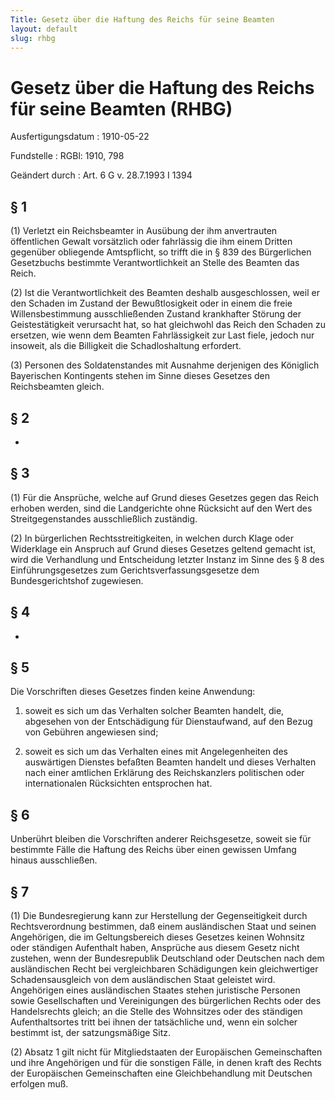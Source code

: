 ```yaml
---
Title: Gesetz über die Haftung des Reichs für seine Beamten
layout: default
slug: rhbg
---
```


# Gesetz über die Haftung des Reichs für seine Beamten (RHBG)

Ausfertigungsdatum
:   1910-05-22

Fundstelle
:   RGBl: 1910, 798

Geändert durch
:   Art. 6 G v. 28.7.1993 I 1394


## § 1

(1) Verletzt ein
Reichsbeamter              in Ausübung der ihm anvertrauten
öffentlichen Gewalt vorsätzlich oder fahrlässig die ihm einem Dritten
gegenüber obliegende Amtspflicht, so trifft die in § 839 des
Bürgerlichen Gesetzbuchs bestimmte Verantwortlichkeit an Stelle des
Beamten das
Reich.

(2) Ist die Verantwortlichkeit des Beamten deshalb ausgeschlossen,
weil er den Schaden im Zustand der Bewußtlosigkeit oder in einem die
freie Willensbestimmung ausschließenden Zustand krankhafter Störung
der Geistestätigkeit verursacht hat, so hat gleichwohl das
Reich              den Schaden zu ersetzen, wie wenn dem Beamten
Fahrlässigkeit zur Last fiele, jedoch nur insoweit, als die Billigkeit
die Schadloshaltung erfordert.

(3) Personen des Soldatenstandes
mit Ausnahme derjenigen des Königlich Bayerischen Kontingents
stehen im Sinne dieses Gesetzes den
Reichsbeamten              gleich.


## § 2

-


## § 3

(1) Für die Ansprüche, welche auf Grund dieses Gesetzes gegen das
Reich              erhoben werden, sind die Landgerichte ohne
Rücksicht auf den Wert des Streitgegenstandes ausschließlich
zuständig.

(2) In bürgerlichen Rechtsstreitigkeiten, in welchen durch Klage oder
Widerklage ein Anspruch auf Grund dieses Gesetzes geltend gemacht ist,
wird die Verhandlung und Entscheidung letzter Instanz im Sinne des § 8
des Einführungsgesetzes zum Gerichtsverfassungsgesetze dem
Bundesgerichtshof zugewiesen.


## § 4

-


## § 5

Die Vorschriften dieses Gesetzes finden keine Anwendung:

1.  soweit es sich um das Verhalten solcher Beamten handelt, die,
    abgesehen von der Entschädigung für Dienstaufwand, auf den Bezug von
    Gebühren angewiesen sind;


2.  soweit es sich um das Verhalten eines mit Angelegenheiten des
    auswärtigen Dienstes befaßten Beamten handelt und dieses Verhalten
    nach einer amtlichen Erklärung des
    Reichskanzlers                    politischen oder internationalen
    Rücksichten entsprochen hat.





## § 6

Unberührt bleiben die Vorschriften anderer
Reichsgesetze,              soweit sie für bestimmte Fälle die Haftung
des
Reichs              über einen gewissen Umfang hinaus ausschließen.


## § 7

(1) Die Bundesregierung kann zur Herstellung der Gegenseitigkeit durch
Rechtsverordnung bestimmen, daß einem ausländischen Staat und seinen
Angehörigen, die im Geltungsbereich dieses Gesetzes keinen Wohnsitz
oder ständigen Aufenthalt haben, Ansprüche aus diesem Gesetz nicht
zustehen, wenn der Bundesrepublik Deutschland oder Deutschen nach dem
ausländischen Recht bei vergleichbaren Schädigungen kein
gleichwertiger Schadensausgleich von dem ausländischen Staat geleistet
wird. Angehörigen eines ausländischen Staates stehen juristische
Personen sowie Gesellschaften und Vereinigungen des bürgerlichen
Rechts oder des Handelsrechts gleich; an die Stelle des Wohnsitzes
oder des ständigen Aufenthaltsortes tritt bei ihnen der tatsächliche
und, wenn ein solcher bestimmt ist, der satzungsmäßige Sitz.

(2) Absatz 1 gilt nicht für Mitgliedstaaten der Europäischen
Gemeinschaften und ihre Angehörigen und für die sonstigen Fälle, in
denen kraft des Rechts der Europäischen Gemeinschaften eine
Gleichbehandlung mit Deutschen erfolgen muß.

